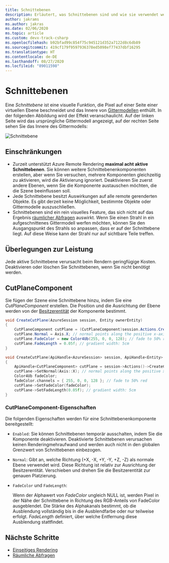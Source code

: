 ```yaml
---
title: Schnittebenen
description: Erläutert, was Schnittebenen sind und wie sie verwendet werden.
author: jakrams
ms.author: jakras
ms.date: 02/06/2020
ms.topic: article
ms.custom: devx-track-csharp
ms.openlocfilehash: b92bfad99c854f75c945121d352a7122d8c6db89
ms.sourcegitcommit: 419cf179f9597936378ed5098ef77437dbf16295
ms.translationtype: HT
ms.contentlocale: de-DE
ms.lasthandoff: 08/27/2020
ms.locfileid: "89011598"
---
```

# <a name="cut-planes"></a>Schnittebenen

Eine *Schnittebene* ist eine visuelle Funktion, die Pixel auf einer Seite einer virtuellen Ebene beschneidet und das Innere von [Gittermodellen](../../concepts/meshes.md) enthüllt.
In der folgenden Abbildung wird der Effekt veranschaulicht. Auf der linken Seite wird das ursprüngliche Gittermodell angezeigt, auf der rechten Seite sehen Sie das Innere des Gittermodells:

![Schnittebene](./media/cutplane-1.png)

## <a name="limitations"></a>Einschränkungen

* Zurzeit unterstützt Azure Remote Rendering **maximal acht aktive Schnittebenen**. Sie können weitere Schnittebenenkomponenten erstellen, aber wenn Sie versuchen, mehrere Komponenten gleichzeitig zu aktivieren, wird die Aktivierung ignoriert. Deaktivieren Sie zuerst andere Ebenen, wenn Sie die Komponente austauschen möchten, die die Szene beeinflussen soll.
* Jede Schnittebene besitzt Auswirkungen auf alle remote gerenderten Objekte. Es gibt derzeit keine Möglichkeit, bestimmte Objekte oder Gittermodelle auszuschließen.
* Schnittebenen sind ein rein visuelles Feature, das sich nicht auf das Ergebnis [räumlicher Abfragen](spatial-queries.md) auswirkt. Wenn Sie einen Strahl in ein aufgeschnittenes Gittermodell werfen möchten, können Sie den Ausgangspunkt des Strahls so anpassen, dass er auf der Schnittebene liegt. Auf diese Weise kann der Strahl nur auf sichtbare Teile treffen.

## <a name="performance-considerations"></a>Überlegungen zur Leistung

Jede aktive Schnittebene verursacht beim Rendern geringfügige Kosten. Deaktivieren oder löschen Sie Schnittebenen, wenn Sie nicht benötigt werden.

## <a name="cutplanecomponent"></a>CutPlaneComponent

Sie fügen der Szene eine Schnittebene hinzu, indem Sie eine *CutPlaneComponent* erstellen. Die Position und die Ausrichtung der Ebene werden von der [Besitzerentität](../../concepts/entities.md) der Komponente bestimmt.

```cs
void CreateCutPlane(AzureSession session, Entity ownerEntity)
{
    CutPlaneComponent cutPlane = (CutPlaneComponent)session.Actions.CreateComponent(ObjectType.CutPlaneComponent, ownerEntity);
    cutPlane.Normal = Axis.X; // normal points along the positive x-axis of the owner object's orientation
    cutPlane.FadeColor = new Color4Ub(255, 0, 0, 128); // fade to 50% red
    cutPlane.FadeLength = 0.05f; // gradient width: 5cm
}
```

```cpp
void CreateCutPlane(ApiHandle<AzureSession> session, ApiHandle<Entity> ownerEntity)
{
    ApiHandle<CutPlaneComponent> cutPlane = session->Actions()->CreateComponent(ObjectType::CutPlaneComponent, ownerEntity)->as<CutPlaneComponent>();;
    cutPlane->SetNormal(Axis::X); // normal points along the positive x-axis of the owner object's orientation
    Color4Ub fadeColor;
    fadeColor.channels = { 255, 0, 0, 128 }; // fade to 50% red
    cutPlane->SetFadeColor(fadeColor);
    cutPlane->SetFadeLength(0.05f); // gradient width: 5cm
}
```


### <a name="cutplanecomponent-properties"></a>CutPlaneComponent-Eigenschaften

Die folgenden Eigenschaften werden für eine Schnittebenenkomponente bereitgestellt:

* `Enabled`: Sie können Schnittebenen temporär ausschalten, indem Sie die Komponente deaktivieren. Deaktivierte Schnittebenen verursachen keinen Renderingmehraufwand und werden auch nicht in den globalen Grenzwert von Schnittebenen einbezogen.

* `Normal`: Gibt an, welche Richtung (+X, -X, +Y, -Y, +Z, -Z) als normale Ebene verwendet wird. Diese Richtung ist relativ zur Ausrichtung der Besitzerentität. Verschieben und drehen Sie die Besitzerentität zur genauen Platzierung.

* `FadeColor` und `FadeLength`:

  Wenn der Alphawert von *FadeColor* ungleich NULL ist, werden Pixel in der Nähe der Schnittebene in Richtung des RGB-Anteils von FadeColor ausgeblendet. Die Stärke des Alphakanals bestimmt, ob die Ausblendung vollständig bis in die Ausblendfarbe oder nur teilweise erfolgt. *FadeLength* definiert, über welche Entfernung diese Ausblendung stattfindet.

## <a name="next-steps"></a>Nächste Schritte

* [Einseitiges Rendering](single-sided-rendering.md)
* [Räumliche Abfragen](spatial-queries.md)
